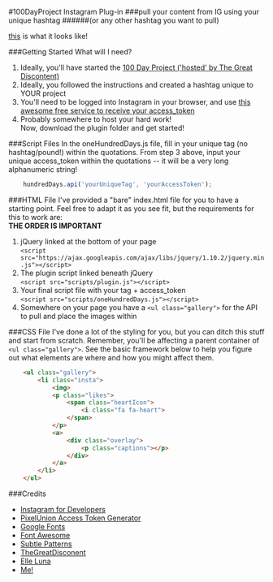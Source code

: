 #100DayProject Instagram Plug-in
###pull your content from IG using your unique hashtag
######(or any other hashtag you want to pull)

[this](http://ksenijagogic.github.io/100-Days-of-Portfolio-Pieces/) is what it looks like!

###Getting Started
What will I need?  
1. Ideally, you'll have started the [100 Day Project ('hosted' by The Great Discontent)](https://thegreatdiscontent.com/100days)  
2. Ideally, you followed the instructions and created a hashtag unique to YOUR project  
3. You'll need to be logged into Instagram in your browser, and use [this awesome free service to receive your access_token](http://instagram.pixelunion.net/)  
4. Probably somewhere to host your hard work!  
Now, download the plugin folder and get started!

###Script Files
In the oneHundredDays.js file, fill in your unique tag (no hashtag/pound!) within the quotations. From step 3 above, input your unique access_token within the quotations -- it will be a very long alphanumeric string!
```javascript
	hundredDays.api('yourUniqueTag', 'yourAccessToken');
```

###HTML File
I've provided a "bare" index.html file for you to have a starting point. Feel free to adapt it as you see fit, but the requirements for this to work are:  
**THE ORDER IS IMPORTANT**  

1. jQuery linked at the bottom of your page   
`<script src="https://ajax.googleapis.com/ajax/libs/jquery/1.10.2/jquery.min.js"></script>`   
2. The plugin script linked beneath jQuery   
`<script src="scripts/plugin.js"></script>`  
3. Your final script file with your tag + access_token  
`<script src="scripts/oneHundredDays.js"></script>`  
4. Somewhere on your page you have a `<ul class="gallery">` for the API to pull and place the images within

###CSS File
I've done a lot of the styling for you, but you can ditch this stuff and start from scratch. Remember, you'll be affecting a parent container of `<ul class="gallery">`. See the basic framework below to help you figure out what elements are where and how you might affect them.

```html
	<ul class="gallery">
		<li class="insta">
			<img>
			<p class="likes">
				<span class="heartIcon">
					<i class="fa fa-heart">
				</span>
			</p>
			<a>
				<div class="overlay">
					<p class="captions"></p>
				</div>	
			</a>
		</li>
	</ul>
```

###Credits
- [Instagram for Developers](https://instagram.com/developer/)
- [PixelUnion Access Token Generator](http://instagram.pixelunion.net/)
- [Google Fonts](https://www.google.com/fonts)
- [Font Awesome](http://fortawesome.github.io/Font-Awesome/)
- [Subtle Patterns](http://subtlepatterns.com/ps-neutral/)
- [TheGreatDisconent](https://thegreatdiscontent.com/100days)
- [Elle Luna](http://elleluna.com/)
- [Me!](http://kse.ninja)